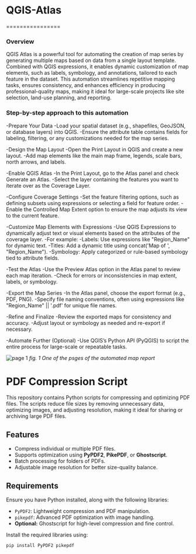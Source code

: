 # QGIS-Atlas
================

### Overview

QGIS Atlas is a powerful tool for automating the creation of map series by generating multiple maps based on data from a single layout template. Combined with QGIS expressions, it enables dynamic customization of map elements, such as labels, symbology, and annotations, tailored to each feature in the dataset. This automation streamlines repetitive mapping tasks, ensures consistency, and enhances efficiency in producing professional-quality maps, making it ideal for large-scale projects like site selection, land-use planning, and reporting.

### Step-by-step approach to this automation

-Prepare Your Data
    -Load your spatial dataset (e.g., shapefiles, GeoJSON, or database layers) into QGIS.
    -Ensure the attribute table contains fields for labeling, filtering, or any customizations needed for the map series.

-Design the Map Layout
    -Open the Print Layout in QGIS and create a new layout.
    -Add map elements like the main map frame, legends, scale bars, north arrows, and labels.

-Enable QGIS Atlas
    -In the Print Layout, go to the Atlas panel and check Generate an Atlas.
    -Select the layer containing the features you want to iterate over as the Coverage Layer.

-Configure Coverage Settings
    -Set the feature filtering options, such as defining subsets using expressions or selecting a field for feature order.
    -Enable the Controlled Map Extent option to ensure the map adjusts its view to the current feature.

-Customize Map Elements with Expressions
    -Use QGIS Expressions to dynamically adjust text or visual elements based on the attributes of the coverage layer.
    -For example:
        -Labels: Use expressions like "Region_Name" for dynamic text.
        -Titles: Add a dynamic title using concat('Map of ', "Region_Name").
        -Symbology: Apply categorized or rule-based symbology tied to attribute fields.

-Test the Atlas
    -Use the Preview Atlas option in the Atlas panel to review each map iteration.
    -Check for errors or inconsistencies in map extent, labels, or symbology.

-Export the Map Series
    -In the Atlas panel, choose the export format (e.g., PDF, PNG).
    -Specify file naming conventions, often using expressions like "Region_Name" || '.pdf' for unique file names.

-Refine and Finalize
    -Review the exported maps for consistency and accuracy.
    -Adjust layout or symbology as needed and re-export if necessary.

-Automate Further (Optional)
    -Use QGIS’s Python API (PyQGIS) to script the entire process for large-scale or repeatable tasks.


![page 1](/Images/output_1.png)
_fig. 1 One of the psges of the automated map report_

# PDF Compression Script

This repository contains Python scripts for compressing and optimizing PDF files. The scripts reduce file sizes by removing unnecessary data, optimizing images, and adjusting resolution, making it ideal for sharing or archiving large PDF files.

## Features
- Compress individual or multiple PDF files.
- Supports optimization using **PyPDF2**, **PikePDF**, or **Ghostscript**.
- Batch processing for folders of PDFs.
- Adjustable image resolution for better size-quality balance.

## Requirements
Ensure you have Python installed, along with the following libraries:
- `PyPDF2`: Lightweight compression and PDF manipulation.
- `pikepdf`: Advanced PDF optimization with image handling.
- **Optional:** Ghostscript for high-level compression and fine control.

Install the required libraries using:
```bash
pip install PyPDF2 pikepdf
